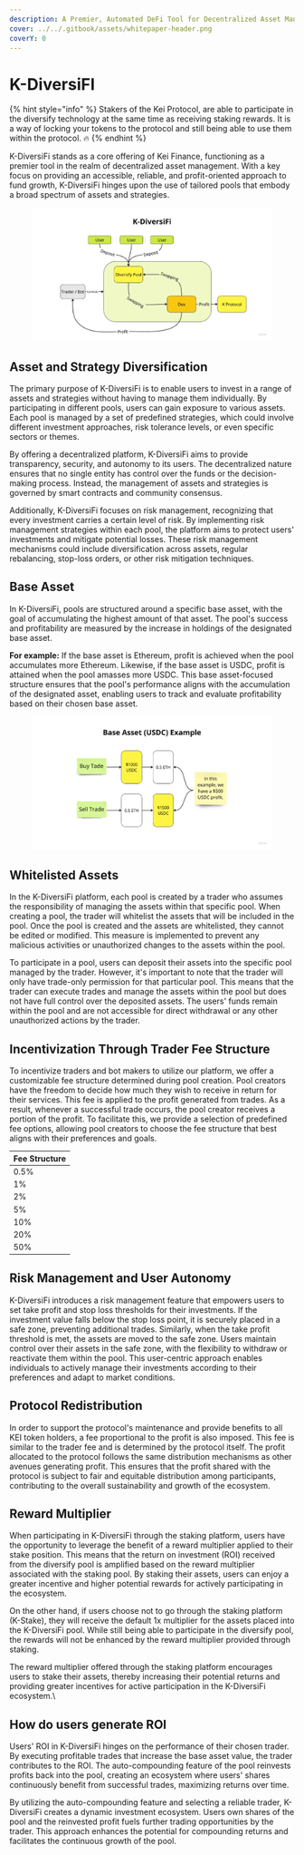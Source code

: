 ```yaml
---
description: A Premier, Automated DeFi Tool for Decentralized Asset Management
cover: ../../.gitbook/assets/whitepaper-header.png
coverY: 0
---
```


# K-DiversiFI

{% hint style="info" %}
Stakers of the Kei Protocol, are able to participate in the diversify technology at the same time as receiving staking rewards. It is a way of locking your tokens to the protocol and still being able to use them within the protocol. 🔥
{% endhint %}

K-DiversiFi stands as a core offering of Kei Finance, functioning as a premier tool in the realm of decentralized asset management. With a key focus on providing an accessible, reliable, and profit-oriented approach to fund growth, K-DiversiFi hinges upon the use of tailored pools that embody a broad spectrum of assets and strategies.

<figure><img src="../../.gitbook/assets/image (34).png" alt=""><figcaption></figcaption></figure>

## **Asset and Strategy Diversification**

The primary purpose of K-DiversiFi is to enable users to invest in a range of assets and strategies without having to manage them individually. By participating in different pools, users can gain exposure to various assets. Each pool is managed by a set of predefined strategies, which could involve different investment approaches, risk tolerance levels, or even specific sectors or themes.

By offering a decentralized platform, K-DiversiFi aims to provide transparency, security, and autonomy to its users. The decentralized nature ensures that no single entity has control over the funds or the decision-making process. Instead, the management of assets and strategies is governed by smart contracts and community consensus.

Additionally, K-DiversiFi focuses on risk management, recognizing that every investment carries a certain level of risk. By implementing risk management strategies within each pool, the platform aims to protect users' investments and mitigate potential losses. These risk management mechanisms could include diversification across assets, regular rebalancing, stop-loss orders, or other risk mitigation techniques.

## Base Asset

In K-DiversiFi, pools are structured around a specific base asset, with the goal of accumulating the highest amount of that asset. The pool's success and profitability are measured by the increase in holdings of the designated base asset.&#x20;

**For example:** If the base asset is Ethereum, profit is achieved when the pool accumulates more Ethereum. Likewise, if the base asset is USDC, profit is attained when the pool amasses more USDC. This base asset-focused structure ensures that the pool's performance aligns with the accumulation of the designated asset, enabling users to track and evaluate profitability based on their chosen base asset.

<figure><img src="../../.gitbook/assets/image (23).png" alt=""><figcaption></figcaption></figure>

## Whitelisted Assets

In the K-DiversiFi platform, each pool is created by a trader who assumes the responsibility of managing the assets within that specific pool. When creating a pool, the trader will whitelist the assets that will be included in the pool. Once the pool is created and the assets are whitelisted, they cannot be edited or modified. This measure is implemented to prevent any malicious activities or unauthorized changes to the assets within the pool.

To participate in a pool, users can deposit their assets into the specific pool managed by the trader. However, it's important to note that the trader will only have trade-only permission for that particular pool. This means that the trader can execute trades and manage the assets within the pool but does not have full control over the deposited assets. The users' funds remain within the pool and are not accessible for direct withdrawal or any other unauthorized actions by the trader.

## **Incentivization Through Trader Fee Structure**

To incentivize traders and bot makers to utilize our platform, we offer a customizable fee structure determined during pool creation. Pool creators have the freedom to decide how much they wish to receive in return for their services. This fee is applied to the profit generated from trades. As a result, whenever a successful trade occurs, the pool creator receives a portion of the profit. To facilitate this, we provide a selection of predefined fee options, allowing pool creators to choose the fee structure that best aligns with their preferences and goals.

| Fee Structure |
| ------------- |
| 0.5%          |
| 1%            |
| 2%            |
| 5%            |
| 10%           |
| 20%           |
| 50%           |

## Risk Management **and User Autonomy**

K-DiversiFi introduces a risk management feature that empowers users to set take profit and stop loss thresholds for their investments. If the investment value falls below the stop loss point, it is securely placed in a safe zone, preventing additional trades. Similarly, when the take profit threshold is met, the assets are moved to the safe zone. Users maintain control over their assets in the safe zone, with the flexibility to withdraw or reactivate them within the pool. This user-centric approach enables individuals to actively manage their investments according to their preferences and adapt to market conditions.

## Protocol Redistribution

In order to support the protocol's maintenance and provide benefits to all KEI token holders, a fee proportional to the profit is also imposed. This fee is similar to the trader fee and is determined by the protocol itself. The profit allocated to the protocol follows the same distribution mechanisms as other avenues generating profit. This ensures that the profit shared with the protocol is subject to fair and equitable distribution among participants, contributing to the overall sustainability and growth of the ecosystem.

## Reward Multiplier

When participating in K-DiversiFi through the staking platform, users have the opportunity to leverage the benefit of a reward multiplier applied to their stake position. This means that the return on investment (ROI) received from the diversify pool is amplified based on the reward multiplier associated with the staking pool. By staking their assets, users can enjoy a greater incentive and higher potential rewards for actively participating in the ecosystem.

On the other hand, if users choose not to go through the staking platform (K-Stake), they will receive the default 1x multiplier for the assets placed into the K-DiversiFi pool. While still being able to participate in the diversify pool, the rewards will not be enhanced by the reward multiplier provided through staking.

The reward multiplier offered through the staking platform encourages users to stake their assets, thereby increasing their potential returns and providing greater incentives for active participation in the K-DiversiFi ecosystem.\


## How do users generate ROI

Users' ROI in K-DiversiFi hinges on the performance of their chosen trader. By executing profitable trades that increase the base asset value, the trader contributes to the ROI. The auto-compounding feature of the pool reinvests profits back into the pool, creating an ecosystem where users' shares continuously benefit from successful trades, maximizing returns over time.

By utilizing the auto-compounding feature and selecting a reliable trader, K-DiversiFi creates a dynamic investment ecosystem. Users own shares of the pool and the reinvested profit fuels further trading opportunities by the trader. This approach enhances the potential for compounding returns and facilitates the continuous growth of the pool.
